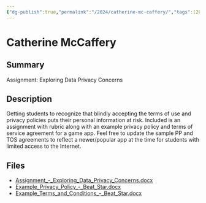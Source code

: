 ```yaml
---
{"dg-publish":true,"permalink":"/2024/catherine-mc-caffery/","tags":[2024,"privacy","game","ICD2O","ICS3U","ICS4U"]}
---
```



# Catherine McCaffery

## Summary

Assignment: Exploring Data Privacy Concerns

## Description

Getting students to recognize that blindly accepting the terms of use and privacy policies puts their personal information at risk. Included is an assignment with rubric along with an example privacy policy and terms of service agreement for a game app. Feel free to update the sample PP and TOS agreements to reflect a newer/popular app at the time for students with limited access to the Internet.

## Files

*   [Assignment\_-\_Exploring\_Data\_Privacy\_Concerns.docx](resources/Catherine_McCaffery/Assignment_-_Exploring_Data_Privacy_Concerns.docx)
*   [Example\_Privacy\_Policy\_-\_Beat\_Star.docx](resources/Catherine_McCaffery/Example_Privacy_Policy_-_Beat_Star.docx)
*   [Example\_Terms\_and\_Conditions\_-\_Beat\_Star.docx](resources/Catherine_McCaffery/Example_Terms_and_Conditions_-_Beat_Star.docx)
